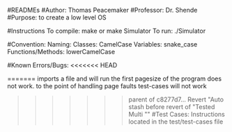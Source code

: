 #READMEs
#Author:    Thomas Peacemaker
#Professor: Dr. Shende
#Purpose:   to create a low level OS

#Instructions
  To compile:
    make or make Simulator
  To run:
    ./Simulator

#Convention:
  Naming:
    Classes:            CamelCase
    Variables:          snake_case
    Functions/Methods:  lowerCamelCase

#Known Errors/Bugs:
<<<<<<< HEAD

=======
  imports a file and will run the first pagesize of the program
  does not work. to the point of handling page faults
  test-cases will not work
>>>>>>> parent of c8277d7... Revert "Auto stash before revert of "Tested Multi ""
#Test Cases:
  Instructions located in the test/test-cases file

  
